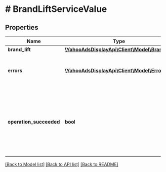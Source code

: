 # # BrandLiftServiceValue

## Properties

Name | Type | Description | Notes
------------ | ------------- | ------------- | -------------
**brand_lift** | [**\YahooAdsDisplayApi\Client\Model\BrandLift**](BrandLift.md) |  | [optional]
**errors** | [**\YahooAdsDisplayApi\Client\Model\Error[]**](Error.md) | &lt;div lang&#x3D;\&quot;ja\&quot;&gt;エラー内容です。&lt;/div&gt; &lt;div lang&#x3D;\&quot;en\&quot;&gt;Error content.&lt;/div&gt; | [optional]
**operation_succeeded** | **bool** | &lt;div lang&#x3D;\&quot;ja\&quot;&gt;処理結果です。trueの場合は、処理は成功しました。falseの場合は処理が失敗しています。&lt;/div&gt; &lt;div lang&#x3D;\&quot;en\&quot;&gt;The process results. If true, the process succeeded. If false, the process failed.&lt;/div&gt; | [optional]

[[Back to Model list]](../../README.md#models) [[Back to API list]](../../README.md#endpoints) [[Back to README]](../../README.md)
